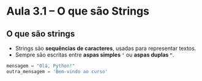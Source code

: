 # Aula 3.1 – O que são Strings

## O que são strings
- Strings são **sequências de caracteres**, usadas para representar textos.  
- Sempre são escritas entre **aspas simples `'`** ou **aspas duplas `"`**.

```python
mensagem = "Olá, Python!"
outra_mensagem = 'Bem-vindo ao curso'
